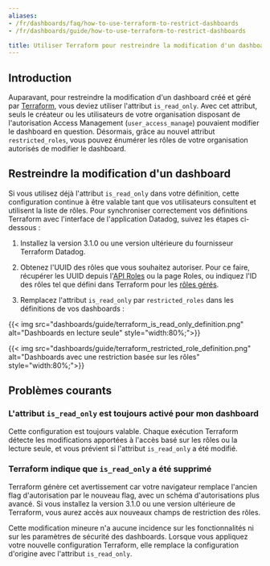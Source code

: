 ```yaml
---
aliases:
- /fr/dashboards/faq/how-to-use-terraform-to-restrict-dashboards
- /fr/dashboards/guide/how-to-use-terraform-to-restrict-dashboards

title: Utiliser Terraform pour restreindre la modification d'un dashboard
---
```



## Introduction

Auparavant, pour restreindre la modification d'un dashboard créé et géré par [Terraform][1], vous deviez utiliser l'attribut `is_read_only`. Avec cet attribut, seuls le créateur ou les utilisateurs de votre organisation disposant de l'autorisation Access Management (`user_access_manage`) pouvaient modifier le dashboard en question. Désormais, grâce au nouvel attribut `restricted_roles`, vous pouvez énumérer les rôles de votre organisation autorisés de modifier le dashboard.

## Restreindre la modification d'un dashboard

Si vous utilisez déjà l'attribut `is_read_only` dans votre définition, cette configuration continue à être valable tant que vos utilisateurs consultent et utilisent la liste de rôles. Pour synchroniser correctement vos définitions Terraform avec l'interface de l'application Datadog, suivez les étapes ci-dessous :

1. Installez la version 3.1.0 ou une version ultérieure du fournisseur Terraform Datadog.

2. Obtenez l'UUID des rôles que vous souhaitez autoriser. Pour ce faire, récupérer les UUID depuis l'[API Roles][2] ou la page Roles, ou indiquez l'ID des rôles tel que défini dans Terraform pour les [rôles gérés][3].

3. Remplacez l'attribut `is_read_only` par `restricted_roles` dans les définitions de vos dashboards :

{{< img src="dashboards/guide/terraform_is_read_only_definition.png" alt="Dashboards en lecture seule" style="width:80%;">}}

{{< img src="dashboards/guide/terraform_restricted_role_definition.png" alt="Dashboards avec une restriction basée sur les rôles" style="width:80%;">}}

## Problèmes courants

### L'attribut `is_read_only` est toujours activé pour mon dashboard

Cette configuration est toujours valable. Chaque exécution Terraform détecte les modifications apportées à l'accès basé sur les rôles ou la lecture seule, et vous prévient si l'attribut `is_read_only` a été modifié.

### Terraform indique que `is_read_only` a été supprimé

Terraform génère cet avertissement car votre navigateur remplace l'ancien flag d'autorisation par le nouveau flag, avec un schéma d'autorisations plus avancé. Si vous installez la version 3.1.0 ou une version ultérieure de Terraform, vous aurez accès aux nouveaux champs de restriction des rôles.

Cette modification mineure n'a aucune incidence sur les fonctionnalités ni sur les paramètres de sécurité des dashboards. Lorsque vous appliquez votre nouvelle configuration Terraform, elle remplace la configuration d'origine avec l'attribut `is_read_only`.

[1]: https://registry.terraform.io/providers/DataDog/datadog/latest/docs/resources/dashboard
[2]: /fr/api/latest/roles/#list-roles
[3]: https://registry.terraform.io/providers/DataDog/datadog/latest/docs/resources/role
